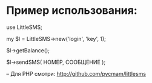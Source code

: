 
Пример использования:
====================


 use LittleSMS;

 my $l = LittleSMS->new('login', 'key', 1);

 $l->getBalance();

 $l->sendSMS( НОМЕР, СООБЩЕНИЕ );



–
Для PHP смотри: http://github.com/pycmam/littlesms
